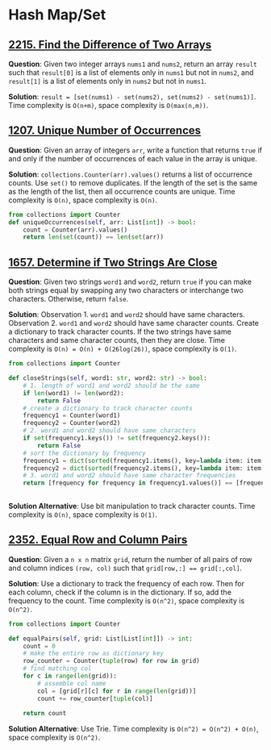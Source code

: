 # Hash Map/Set

## [2215. Find the Difference of Two Arrays](https://leetcode.com/problems/find-the-difference-of-two-arrays/)

**Question**: Given two integer arrays `nums1` and `nums2`, return an array `result` such that `result[0]` is a list of elements only in `nums1` but not in `nums2`, and `result[1]` is a list of elements only in `nums2` but not in `nums1`.

**Solution**: `result = [set(nums1) - set(nums2), set(nums2) - set(nums1)]`. Time complexity is `O(n+m)`, space complexity is `O(max(n,m))`.



## [1207. Unique Number of Occurrences](https://leetcode.com/problems/unique-number-of-occurrences/)

**Question**: Given an array of integers `arr`, write a function that returns `true` if and only if the number of occurrences of each value in the array is unique.

**Solution**: `collections.Counter(arr).values()` returns a list of occurrence counts. Use `set()` to remove duplicates. If the length of the set is the same as the length of the list, then all occurrence counts are unique. Time complexity is `O(n)`, space complexity is `O(n)`.

```python
from collections import Counter
def uniqueOccurrences(self, arr: List[int]) -> bool:
    count = Counter(arr).values()
    return len(set(count)) == len(set(arr))
```



## [1657. Determine if Two Strings Are Close](https://leetcode.com/problems/determine-if-two-strings-are-close/)

**Question**: Given two strings `word1` and `word2`, return `true` if you can make both strings equal by swapping any two characters or interchange two characters. Otherwise, return `false`.

**Solution**: Observation 1. `word1` and `word2` should have same characters. Observation 2. `word1` and `word2` should have same character counts. Create a dictionary to track character counts. If the two strings have same characters and same character counts, then they are close. Time complexity is `O(n) = O(n) + O(26log(26))`, space complexity is `O(1)`.

```python
from collections import Counter

def closeStrings(self, word1: str, word2: str) -> bool:
    # 1. length of word1 and word2 should be the same
    if len(word1) != len(word2):
        return False
    # create a dictionary to track character counts
    frequency1 = Counter(word1)
    frequency2 = Counter(word2)
    # 2. word1 and word2 should have same characters
    if set(frequency1.keys()) != set(frequency2.keys()):
        return False
    # sort the dictionary by frequency
    frequency1 = dict(sorted(frequency1.items(), key=lambda item: item[1]))
    frequency2 = dict(sorted(frequency2.items(), key=lambda item: item[1]))
    # 3. word1 and word2 should have same character frequencies
    return [frequency for frequency in frequency1.values()] == [frequency for frequency in frequency2.values()]
        
```

**Solution Alternative**: Use bit manipulation to track character counts. Time complexity is `O(n)`, space complexity is `O(1)`.



## [2352. Equal Row and Column Pairs](https://leetcode.com/problems/equal-row-and-column-pairs/)

**Question**: Given a `n x n` matrix `grid`, return the number of all pairs of row and column indices `(row, col)` such that `grid[row,:] == grid[:,col]`.

**Solution**: Use a dictionary to track the frequency of each row. Then for each column, check if the column is in the dictionary. If so, add the frequency to the count. Time complexity is `O(n^2)`, space complexity is `O(n^2)`.
```python
from collections import Counter

def equalPairs(self, grid: List[List[int]]) -> int:
    count = 0
    # make the entire row as dictionary key
    row_counter = Counter(tuple(row) for row in grid)
    # find matching col
    for c in range(len(grid)):
        # assemble col name
        col = [grid[r][c] for r in range(len(grid))]
        count += row_counter[tuple(col)]
    
    return count
```

**Solution Alternative**: Use Trie. Time complexity is `O(n^2) = O(n^2) + O(n)`, space complexity is `O(n^2)`.